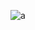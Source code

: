 ![a](https://cloud.githubusercontent.com/assets/21317654/19137240/f304a1e8-8b37-11e6-9067-28fe2431bff5.png)
